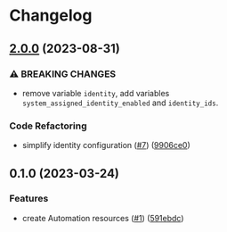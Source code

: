 # Changelog

## [2.0.0](https://github.com/equinor/terraform-azurerm-automation/compare/v1.0.0...v2.0.0) (2023-08-31)


### ⚠ BREAKING CHANGES

* remove variable `identity`, add variables `system_assigned_identity_enabled` and `identity_ids`.

### Code Refactoring

* simplify identity configuration ([#7](https://github.com/equinor/terraform-azurerm-automation/issues/7)) ([9906ce0](https://github.com/equinor/terraform-azurerm-automation/commit/9906ce0919d7a7b192d82ff3db31d3cded5397ba))

## 0.1.0 (2023-03-24)


### Features

* create Automation resources ([#1](https://github.com/equinor/terraform-azurerm-automation/issues/1)) ([591ebdc](https://github.com/equinor/terraform-azurerm-automation/commit/591ebdca7a0f09276cd7a1e8c6a68835ef3ca028))
